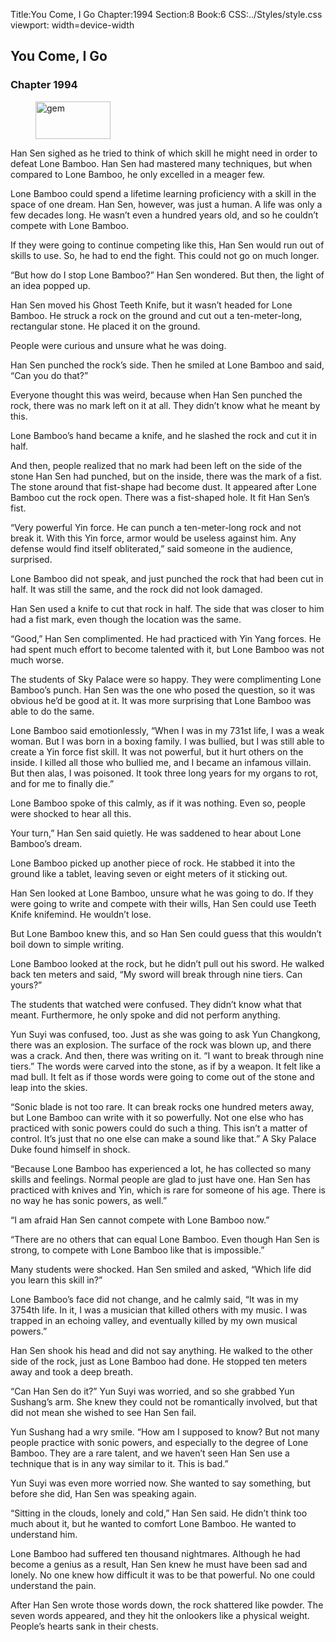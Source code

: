 Title:You Come, I Go 
Chapter:1994 
Section:8 
Book:6 
CSS:../Styles/style.css 
viewport: width=device-width
  
## You Come, I Go
### Chapter 1994 
<figure>
	<img src="../Images/gem.gif" alt="gem" id="gem" width="120" height="60" />
</figure>
  

  
  Han Sen sighed as he tried to think of which skill he might need in order to defeat Lone Bamboo. Han Sen had mastered many techniques, but when compared to Lone Bamboo, he only excelled in a meager few.

Lone Bamboo could spend a lifetime learning proficiency with a skill in the space of one dream. Han Sen, however, was just a human. A life was only a few decades long. He wasn’t even a hundred years old, and so he couldn’t compete with Lone Bamboo.

If they were going to continue competing like this, Han Sen would run out of skills to use. So, he had to end the fight. This could not go on much longer.

“But how do I stop Lone Bamboo?” Han Sen wondered. But then, the light of an idea popped up.

Han Sen moved his Ghost Teeth Knife, but it wasn’t headed for Lone Bamboo. He struck a rock on the ground and cut out a ten-meter-long, rectangular stone. He placed it on the ground.

People were curious and unsure what he was doing.

Han Sen punched the rock’s side. Then he smiled at Lone Bamboo and said, “Can you do that?”

Everyone thought this was weird, because when Han Sen punched the rock, there was no mark left on it at all. They didn’t know what he meant by this.

Lone Bamboo’s hand became a knife, and he slashed the rock and cut it in half.

And then, people realized that no mark had been left on the side of the stone Han Sen had punched, but on the inside, there was the mark of a fist. The stone around that fist-shape had become dust. It appeared after Lone Bamboo cut the rock open. There was a fist-shaped hole. It fit Han Sen’s fist.

“Very powerful Yin force. He can punch a ten-meter-long rock and not break it. With this Yin force, armor would be useless against him. Any defense would find itself obliterated,” said someone in the audience, surprised.

Lone Bamboo did not speak, and just punched the rock that had been cut in half. It was still the same, and the rock did not look damaged.

Han Sen used a knife to cut that rock in half. The side that was closer to him had a fist mark, even though the location was the same.

“Good,” Han Sen complimented. He had practiced with Yin Yang forces. He had spent much effort to become talented with it, but Lone Bamboo was not much worse.

The students of Sky Palace were so happy. They were complimenting Lone Bamboo’s punch. Han Sen was the one who posed the question, so it was obvious he’d be good at it. It was more surprising that Lone Bamboo was able to do the same.

Lone Bamboo said emotionlessly, “When I was in my 731st life, I was a weak woman. But I was born in a boxing family. I was bullied, but I was still able to create a Yin force fist skill. It was not powerful, but it hurt others on the inside. I killed all those who bullied me, and I became an infamous villain. But then alas, I was poisoned. It took three long years for my organs to rot, and for me to finally die.”

Lone Bamboo spoke of this calmly, as if it was nothing. Even so, people were shocked to hear all this.

Your turn,” Han Sen said quietly. He was saddened to hear about Lone Bamboo’s dream.

Lone Bamboo picked up another piece of rock. He stabbed it into the ground like a tablet, leaving seven or eight meters of it sticking out.

Han Sen looked at Lone Bamboo, unsure what he was going to do. If they were going to write and compete with their wills, Han Sen could use Teeth Knife knifemind. He wouldn’t lose.

But Lone Bamboo knew this, and so Han Sen could guess that this wouldn’t boil down to simple writing.

Lone Bamboo looked at the rock, but he didn’t pull out his sword. He walked back ten meters and said, “My sword will break through nine tiers. Can yours?”

The students that watched were confused. They didn’t know what that meant. Furthermore, he only spoke and did not perform anything.

Yun Suyi was confused, too. Just as she was going to ask Yun Changkong, there was an explosion. The surface of the rock was blown up, and there was a crack. And then, there was writing on it. “I want to break through nine tiers.” The words were carved into the stone, as if by a weapon. It felt like a mad bull. It felt as if those words were going to come out of the stone and leap into the skies.

“Sonic blade is not too rare. It can break rocks one hundred meters away, but Lone Bamboo can write with it so powerfully. Not one else who has practiced with sonic powers could do such a thing. This isn’t a matter of control. It’s just that no one else can make a sound like that.” A Sky Palace Duke found himself in shock.

“Because Lone Bamboo has experienced a lot, he has collected so many skills and feelings. Normal people are glad to just have one. Han Sen has practiced with knives and Yin, which is rare for someone of his age. There is no way he has sonic powers, as well.”

“I am afraid Han Sen cannot compete with Lone Bamboo now.”

“There are no others that can equal Lone Bamboo. Even though Han Sen is strong, to compete with Lone Bamboo like that is impossible.”

Many students were shocked. Han Sen smiled and asked, “Which life did you learn this skill in?”

Lone Bamboo’s face did not change, and he calmly said, “It was in my 3754th life. In it, I was a musician that killed others with my music. I was trapped in an echoing valley, and eventually killed by my own musical powers.”

Han Sen shook his head and did not say anything. He walked to the other side of the rock, just as Lone Bamboo had done. He stopped ten meters away and took a deep breath.

“Can Han Sen do it?” Yun Suyi was worried, and so she grabbed Yun Sushang’s arm. She knew they could not be romantically involved, but that did not mean she wished to see Han Sen fail.

Yun Sushang had a wry smile. “How am I supposed to know? But not many people practice with sonic powers, and especially to the degree of Lone Bamboo. They are a rare talent, and we haven’t seen Han Sen use a technique that is in any way similar to it. This is bad.”

Yun Suyi was even more worried now. She wanted to say something, but before she did, Han Sen was speaking again.

“Sitting in the clouds, lonely and cold,” Han Sen said. He didn’t think too much about it, but he wanted to comfort Lone Bamboo. He wanted to understand him.

Lone Bamboo had suffered ten thousand nightmares. Although he had become a genius as a result, Han Sen knew he must have been sad and lonely. No one knew how difficult it was to be that powerful. No one could understand the pain.

After Han Sen wrote those words down, the rock shattered like powder. The seven words appeared, and they hit the onlookers like a physical weight. People’s hearts sank in their chests.

